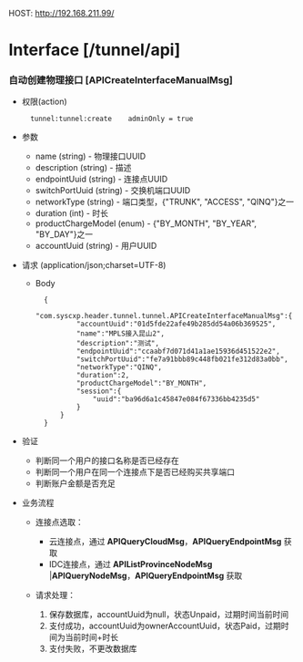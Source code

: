 HOST: http://192.168.211.99/

# Interface [/tunnel/api]

### 自动创建物理接口 [APICreateInterfaceManualMsg]

+ 权限(action)
    
        tunnel:tunnel:create    adminOnly = true

+ 参数
    + name (string) - 物理接口UUID
    + description (string) - 描述
    + endpointUuid (string) - 连接点UUID
    + switchPortUuid (string) - 交换机端口UUID
    + networkType (string) - 端口类型，{"TRUNK", "ACCESS", "QINQ"}之一
    + duration (int) - 时长
    + productChargeModel (enum) - {"BY_MONTH", "BY_YEAR", "BY_DAY"}之一
    + accountUuid (string) - 用户UUID
        
+ 请求 (application/json;charset=UTF-8)

    + Body
    
            {
                "com.syscxp.header.tunnel.tunnel.APICreateInterfaceManualMsg":{
                    "accountUuid":"01d5fde22afe49b285dd54a06b369525",
                    "name":"MPLS接入昆山2",
                    "description":"测试",
                    "endpointUuid":"ccaabf7d071d41a1ae15936d451522e2",
                    "switchPortUuid":"fe7a91bbb89c448fb021fe312d83a0bb",
                    "networkType":"QINQ",
                    "duration":2,
                    "productChargeModel":"BY_MONTH",
                    "session":{
                        "uuid":"ba96d6a1c45847e084f67336bb4235d5"
                    }
                }
            }

+ 验证

    + 判断同一个用户的接口名称是否已经存在
    + 判断同一个用户在同一个连接点下是否已经购买共享端口
    + 判断账户金额是否充足
    
+ 业务流程
    
    + 连接点选取：
    
        + 云连接点，通过 **APIQueryCloudMsg**，**APIQueryEndpointMsg** 获取
        + IDC连接点，通过 **APIListProvinceNodeMsg** |**APIQueryNodeMsg**，**APIQueryEndpointMsg** 获取
    
    + 请求处理：
        
        1. 保存数据库，accountUuid为null，状态Unpaid，过期时间当前时间
        2. 支付成功，accountUuid为ownerAccountUuid，状态Paid，过期时间为当前时间+时长
        3. 支付失败，不更改数据库
    
